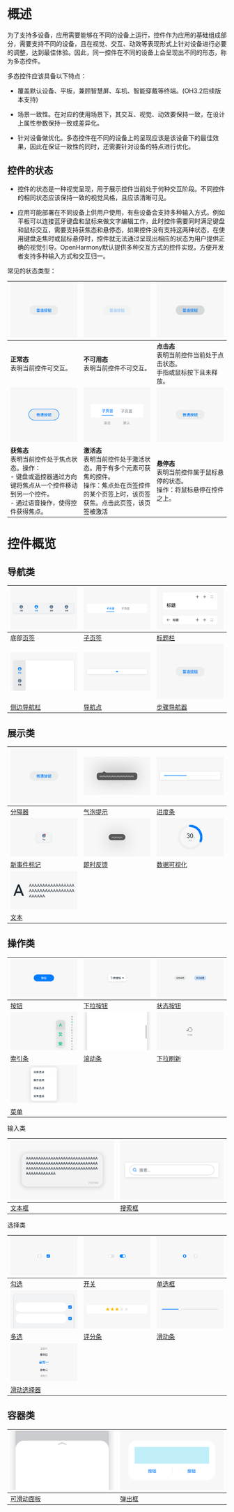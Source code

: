 # 概述


为了支持多设备，应用需要能够在不同的设备上运行，控件作为应用的基础组成部分，需要支持不同的设备，且在视觉、交互、动效等表现形式上针对设备进行必要的调整，达到最佳体验。因此，同一控件在不同的设备上会呈现出不同的形态，称为多态控件。

多态控件应该具备以下特点：

- 覆盖默认设备、平板，兼顾智慧屏、车机、智能穿戴等终端。(OH3.2后续版本支持)

- 场景一致性。在对应的使用场景下，其交互、视觉、动效要保持一致，在设计上属性参数保持一致或差异化。

- 针对设备做优化。多态控件在不同的设备上的呈现应该是该设备下的最佳效果，因此在保证一致性的同时，还需要针对设备的特点进行优化。

## 控件的状态

- 控件的状态是一种视觉呈现，用于展示控件当前处于何种交互阶段。不同控件的相同状态应该保持一致的视觉风格，且应该清晰可见。

- 应用可能部署在不同设备上供用户使用，有些设备会支持多种输入方式。例如平板可以连接蓝牙键盘和鼠标来做文字编辑工作，此时控件需要同时满足键盘和鼠标交互，需要支持获焦态和悬停态，如果控件没有支持这两种状态，在使用键盘走焦时或鼠标悬停时，控件就无法通过呈现出相应的状态为用户提供正确的视觉引导。OpenHarmony默认提供多种交互方式的控件实现，方便开发者支持多种输入方式和交互归一。

常见的状态类型：


  |![1_zh-cn_image_0000001568212890.png](figures/1_zh-cn_image_0000001568212890.png) | ![1_zh-cn_image_0000001568293053.png](figures/1_zh-cn_image_0000001568293053.png) | ![1_zh-cn_image_0000001568212892.png](figures/1_zh-cn_image_0000001568212892.png) |
| -------- | -------- | -------- |
|**正常态** <br/>表明当前控件可交互。|**不可用态** <br/>表明当前控件不可交互。 | **点击态** <br/>表明当前控件当前处于点击状态。<br/>手指或鼠标按下且未释放。  | 
 | ![1_zh-cn_image_0000001568212893.png](figures/1_zh-cn_image_0000001568212893.png) |  ![1_zh-cn_image_0000001568212894.png](figures/1_zh-cn_image_0000001568212894.png)  |  ![1_zh-cn_image_0000001568212895.png](figures/1_zh-cn_image_0000001568212895.png) |
|**获焦态** <br/>表明当前控件处于焦点状态。操作：<br/>-&nbsp;键盘或遥控器通过方向键将焦点从一个控件移动到另一个控件。 <br/>-&nbsp;通过语音操作，使得控件获得焦点。| **激活态** <br/>表明当前控件处于激活状态。用于有多个元素可获焦的控件。<br/>操作：焦点处在页签控件的某个页签上时，该页签获焦。点击此页签，该页签被激活 | **悬停态** <br/> 表明当前控件属于鼠标悬停的状态。<br/> 操作：将鼠标悬停在控件之上。| 


# 控件概览

## 导航类

  |![底部页签](figures/底部页签.png) | ![子页签超出屏幕](figures/子页签超出屏幕.png) | ![标题栏-普通](figures/标题栏-普通.png) |
| -------- | -------- | -------- |
|底部[页签](multimodal-bottom-tab.md) | [子页签](multimodal-subtab.md) | [标题栏](multimodal-title-bar.md) | 
 | ![标题栏-普通备份](figures/标题栏-普通备份.png)|  ![步骤导航器-默认](figures/步骤导航器-默认.png) |  ![1_zh-cn_image_0000001568212896.png](figures/1_zh-cn_image_0000001568212896.png) |
|[侧边导航栏](multimodal-sidebar.md) | [导航点](multimodal-swiper.md) | [步骤导航器](multimodal-stepper.md) | 


## 展示类

  |![1_zh-cn_image_0000001568212897.png](figures/1_zh-cn_image_0000001568212897.png) | ![1_zh-cn_image_0000001568212898.png](figures/1_zh-cn_image_0000001568212898.png)| ![1_zh-cn_image_0000001568212899.png](figures/1_zh-cn_image_0000001568212899.png) |
| -------- | -------- | -------- |
|[分隔器](multimodal-divider.md) |[气泡提示](multimodal-bubble.md) |[进度条](multimodal-progress-bar.md) | 
|![1_zh-cn_image_0000001517133790.png](figures/1_zh-cn_image_0000001517133790.png)| ![1_zh-cn_image_0000001568093233.png](figures/1_zh-cn_image_0000001568093233.png) |![1_zh-cn_image_0000001577319197.png](figures/1_zh-cn_image_0000001577319197.png) | 
|[新事件标记](multimodal-badge.md) | [即时反馈](multimodal-instant-tip.md) |[数据可视化](multimodal-data-panel.md) | 
| ![文本_sub_1](figures/文本_sub_1.png) |  |  |
| [文本](multimodal-text.md) |  |  |


## 操作类

  |![2_zh-cn_image_0000001568212961.png](figures/2_zh-cn_image_0000001568212961.png) | ![1_zh-cn_image_0000001517452952.png](figures/1_zh-cn_image_0000001517452952.png)| ![1_zh-cn_image_0000001568293089.png](figures/1_zh-cn_image_0000001568293089.png)|
| -------- | -------- | -------- |
|[按钮](multimodal-button.md) |[下拉按钮](multimodal-drop-down-menu.md) |[状态按钮](multimodal-state-button.md) | 
|![1_zh-cn_image_0000001517133794.png](figures/1_zh-cn_image_0000001517133794.png) |![1_zh-cn_image_0000001517133814.png](figures/1_zh-cn_image_0000001517133814.png) |![2_zh-cn_image_0000001517612920.png](figures/2_zh-cn_image_0000001517612920.png) |
|[索引条](multimodal-index-bar.md) | [滚动条](multimodal-scrollbar.md) |[下拉刷新](multimodal-pull-to-refresh.md) | 
|![1_zh-cn_image_0000001568212945.png](figures/1_zh-cn_image_0000001568212945.png) |  |  | 
|[菜单](multimodal-menu.md) |  |  | 


输入类

  |![1_zh-cn_image_0000001517452972.png](figures/1_zh-cn_image_0000001517452972.png) | ![1_zh-cn_image_0000001568093217.png](figures/1_zh-cn_image_0000001568093217.png) |
| -------- | -------- |
|[文本框](multimodal-text-box.md) |[搜索框](multimodal-search-box.md) |  | 

选择类

  |![1_zh-cn_image_0000001517133818.png](figures/1_zh-cn_image_0000001517133818.png) |![1_zh-cn_image_0000001517293384.png](figures/1_zh-cn_image_0000001517293384.png) |![1_zh-cn_image_0000001568093265.png](figures/1_zh-cn_image_0000001568093265.png) |
| -------- | -------- | -------- |
| [勾选](multimodal-tick-box.md) | [开关](multimodal-toggle.md) | [单选框](multimodal-radio-button.md) | 
|![1_zh-cn_image_0000001517133778.png](figures/1_zh-cn_image_0000001517133778.png) | ![1_zh-cn_image_0000001517452964.png](figures/1_zh-cn_image_0000001517452964.png)|![3_zh-cn_image_0000001517133822.png](figures/3_zh-cn_image_0000001517133822.png) |
| [多选](multimodal-check-box.md) |[评分条](multimodal-rating-bar.md) | [滑动条](multimodal-scrollbar.md) | 
|![1_zh-cn_image_0000001517293372.png](figures/1_zh-cn_image_0000001517293372.png) | | |
|[滑动选择器](multimodal-picker.md) |  |  | 


## 容器类

  |![2_zh-cn_image_0000001568212941.png](figures/2_zh-cn_image_0000001568212941.png) |![1_zh-cn_image_0000001568412877.png](figures/1_zh-cn_image_0000001568412877.png) |
| -------- | -------- | 
|[可滑动面板](multimodal-slidable-panel.md) | [弹出框](multimodal-dialog.md) |  | 